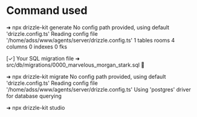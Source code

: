 # Command used


➜ npx drizzle-kit generate
    No config path provided, using default 'drizzle.config.ts'
    Reading config file '/home/adss/www/agents/server/drizzle.config.ts'
    1 tables
    rooms 4 columns 0 indexes 0 fks

[✓] Your SQL migration file ➜ src/db/migrations/0000_marvelous_morgan_stark.sql 🚀


➜ npx drizzle-kit migrate
    No config path provided, using default 'drizzle.config.ts'
    Reading config file '/home/adss/www/agents/server/drizzle.config.ts'
    Using 'postgres' driver for database querying


➜ npx drizzle-kit studio